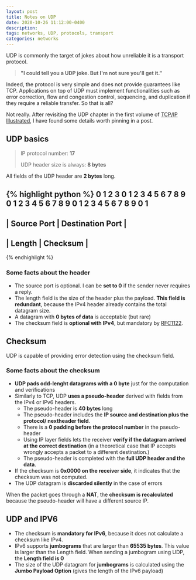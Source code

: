 ```yaml
---
layout: post 
title: Notes on UDP
date: 2020-10-26 11:12:00-0400
description: 
tags: networks, UDP, protocols, transport
categories: networks
---
```


UDP is commonly the target of jokes about how unreliable it is a transport protocol.

> **"I could tell you a UDP joke. But I'm not sure you'll get it."**

Indeed, the protocol is very simple and does not provide guarantees like TCP. Applications on top of UDP must implement functionalities such as error correction, flow and congestion control, sequencing, and duplication if they require a reliable transfer. So that is all?

Not really. After revisiting the UDP chapter in the first volume of [TCP/IP Illustrated](https://www.pearson.com/us/higher-education/program/Fall-TCP-IP-Illustrated-Volume-1-The-Protocols-2nd-Edition/PGM69698.html), I have found some details worth pinning in a post.

## UDP basics

> IP protocol number: **17**
>
> UDP header size is always: **8 bytes**


All fields of the UDP header are **2 bytes** long.

{% highlight python %}
0                   1                   2                   3
 0 1 2 3 4 5 6 7 8 9 0 1 2 3 4 5 6 7 8 9 0 1 2 3 4 5 6 7 8 9 0 1
-----------------------------------------------------------------
|          Source Port          |        Destination Port       |
-----------------------------------------------------------------
|             Length            |            Checksum           |
-----------------------------------------------------------------
{% endhighlight %}

###  Some facts about the header

*  The source port is optional. I can be **set to 0** if the sender never requires a reply.
*  The length field is the size of the header plus the payload. **This field is redundant**, because the IPv4 header already contains the total datagram size.
*  A datagram with **0 bytes of data** is acceptable (but rare)
*  The checksum field is **optional with IPv4**, but mandatory by [RFC1122](https://tools.ietf.org/html/rfc1122).


## Checksum

UDP is capable of providing error detection using the checksum field.

### Some facts about the checksum

* **UDP pads odd-lenght datagrams with a 0 byte** just for the computation and verifications
* Similarly to TCP, UDP **uses a pseudo-header** derived with fields from the IPv4 or IPv6 headers.
	* The pseudo-header is **40 bytes** long
	* The pseudo-header includes the **IP source and destination plus the protocol/ nextheader field**.
	* There is a **0 padding before the protocol number** in the pseudo-header
	* Using IP layer fields lets the receiver **verify if the datagram arrived at the correct destination** (in a theoretical case that IP accepts wrongly accepts a packet to a different destination.)
	* The pseudo-header is completed with the **full UDP header and the data**.
* If the checksum is **0x0000 on the receiver side**, it indicates that the checksum was not computed.
* The UDP datagram is **discarded silently** in the case of errors

When the packet goes through a **NAT**, the **checksum is recalculated** because the pseudo-header will have a different source IP.

## UDP and IPV6

*  The checksum is **mandatory for IPv6**, because it does not calculate a checksum like IPv4.
*  IPv6 supports **jumbograms** that are larger than **65535 bytes**. This value is larger than the Length field. When sending a jumbogram using UDP, the **Length field is 0**
*  The size of the UDP datagram for **jumbograms** is calculated using the **Jumbo Payload Option** (gives the length of the IPv6 payload)
